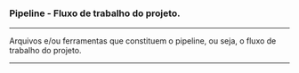 ### Pipeline - Fluxo de trabalho do projeto.

---

Arquivos e/ou ferramentas que constituem o pipeline, ou seja, o fluxo de trabalho do projeto.

---
